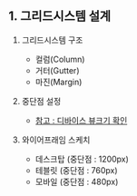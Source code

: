 ## 1. 그리드시스템 설계

1. 그리드시스템 구조
    + 컬럼(Column)
	+ 거터(Gutter)
	+ 마진(Margin)

2. 중단점 설정
	+ [참고 : 디바이스 뷰크기 확인](http://screensiz.es)

3. 와이어프래임 스케치
	+ 데스크탑 (중단점 : 1200px)
	+ 테블릿 (중단점 : 760px)
	+ 모바일 (중단점 : 480px)
